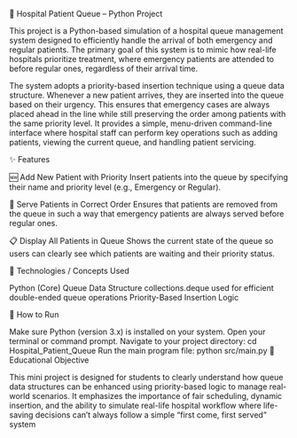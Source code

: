 🏥 Hospital Patient Queue – Python Project

This project is a Python-based simulation of a hospital queue management system designed to efficiently handle the arrival of both emergency and regular patients. The primary goal of this system is to mimic how real-life hospitals prioritize treatment, where emergency patients are attended to before regular ones, regardless of their arrival time.

The system adopts a priority-based insertion technique using a queue data structure. Whenever a new patient arrives, they are inserted into the queue based on their urgency. This ensures that emergency cases are always placed ahead in the line while still preserving the order among patients with the same priority level. It provides a simple, menu-driven command-line interface where hospital staff can perform key operations such as adding patients, viewing the current queue, and handling patient servicing.

✨ Features

🆕 Add New Patient with Priority Insert patients into the queue by specifying their name and priority level (e.g., Emergency or Regular).

🔄 Serve Patients in Correct Order Ensures that patients are removed from the queue in such a way that emergency patients are always served before regular ones.

📋 Display All Patients in Queue Shows the current state of the queue so users can clearly see which patients are waiting and their priority status.

🧰 Technologies / Concepts Used

Python (Core) Queue Data Structure collections.deque used for efficient double-ended queue operations Priority-Based Insertion Logic

🚀 How to Run

Make sure Python (version 3.x) is installed on your system.
Open your terminal or command prompt.
Navigate to your project directory: cd Hospital_Patient_Queue
Run the main program file: python src/main.py
🎯 Educational Objective

This mini project is designed for students to clearly understand how queue data structures can be enhanced using priority-based logic to manage real-world scenarios. It emphasizes the importance of fair scheduling, dynamic insertion, and the ability to simulate real-life hospital workflow where life-saving decisions can’t always follow a simple “first come, first served” system
